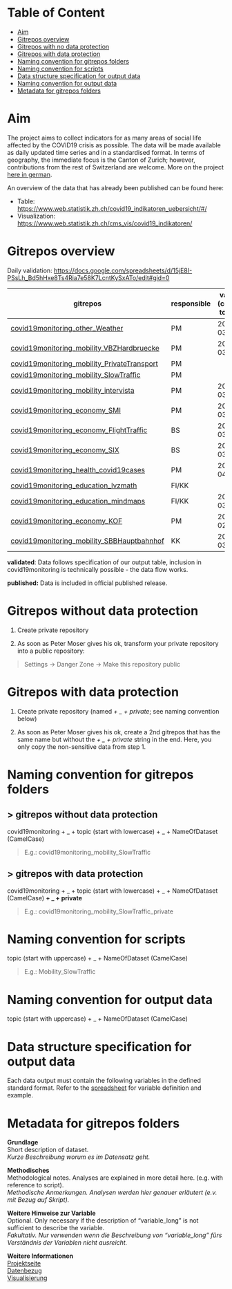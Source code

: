 # Table of Content

- [Aim](https://github.com/statistikZH/covid19monitoring/tree/master#aim) <br>
- [Gitrepos overview](https://github.com/statistikZH/covid19monitoring/tree/master#gitrepos-overview) <br>
- [Gitrepos with no data protection](https://github.com/statistikZH/covid19monitoring/tree/master#gitrepos-with-no-data-protection) <br>
- [Gitrepos with data protection](https://github.com/statistikZH/covid19monitoring/tree/master#gitrepos-with-data-protection) <br>
- [Naming convention for gitrepos folders](https://github.com/statistikZH/covid19monitoring/tree/master#naming-convention-for-gitrepos-folders) <br>
- [Naming convention for scripts](https://github.com/statistikZH/covid19monitoring/tree/master#naming-convention-for-scripts) <br>
- [Data structure specification for output data](https://github.com/statistikZH/covid19monitoring/tree/master#data-structure-specification-for-output-data) <br>
- [Naming convention for output data](https://github.com/statistikZH/covid19monitoring/tree/master#naming-convention-for--output-data) <br>
- [Metadata for gitrepos folders](https://github.com/statistikZH/covid19monitoring/tree/master#metadata-for-gitrepos-folders) <br>

# Aim

The project aims to collect indicators for as many areas of social life affected by the COVID19 crisis as possible. The data will be made available as daily updated time series and in a standardised format. In terms of geography, the immediate focus is the Canton of Zurich; however, contributions from the rest of Switzerland are welcome. More on the project [here in german](https://statistikzh.github.io/covid19monitoring/). <br>

An overview of the data that has already been published can be found here:  <br>
- Table: https://www.web.statistik.zh.ch/covid19_indikatoren_uebersicht/#/ <br>
- Visualization: https://www.web.statistik.zh.ch/cms_vis/covid19_indikatoren/ <br>

# Gitrepos overview

Daily validation: https://docs.google.com/spreadsheets/d/15jE8I-PSsLh_Bd5hHxe8Ts4Ria7e58K7LcntKySxATo/edit#gid=0

| gitrepos  | responsible | validated (conforms to specs) |first published|
| ------------- | ------------- | ------------- | ------------- |
| [covid19monitoring_other_Weather](https://github.com/statistikZH/covid19monitoring_other_Weather)  | PM | 2020-03-24 |2020-03-31|
| [covid19monitoring_mobility_VBZHardbruecke](https://github.com/statistikZH/covid19monitoring_mobility_VBZHardbruecke) | PM | 2020-03-30 |2020-03-31|
| [covid19monitoring_mobility_PrivateTransport](https://github.com/statistikZH/covid19monitoring_mobility_PrivateTransport)   | PM |   ||
| [covid19monitoring_mobility_SlowTraffic](https://github.com/statistikZH/covid19monitoring_mobility_SlowTraffic)   | PM |   ||
| [covid19monitoring_mobility_intervista](https://github.com/statistikZH/covid19monitoring_mobility_intervista)   | PM | 2020-03-25 |2020-03-31|
| [covid19monitoring_economy_SMI](https://github.com/statistikZH/covid19monitoring_economy_SMI)   | PM | 2020-03-26 |2020-03-31|
| [covid19monitoring_economy_FlightTraffic](https://github.com/statistikZH/covid19monitoring_economy_FlightTraffic)   | BS | 2020-03-26 |2020-03-31|
| [covid19monitoring_economy_SIX](https://github.com/statistikZH/covid19monitoring_economy_SIX)   | BS | 2020-03-30 |2020-03-31|
| [covid19monitoring_health_covid19cases](https://github.com/statistikZH/covid19monitoring_health_covid19cases)   | PM | 2020-04-01 |2020-04-02|
| [covid19monitoring_education_lvzmath](https://github.com/bildungsmonitoringZH/covid19_edu_lmvzmath)   | FI/KK |  ||
| [covid19monitoring_education_mindmaps](https://github.com/bildungsmonitoringZH/covid19_edu_mindsteps)   | FI/KK | 2020-03-30 |2020-03-31|
| [covid19monitoring_economy_KOF](https://github.com/statistikZH/covid19monitoring_economy_KOF)   | PM | 2020-02-04 | 2020-02-04 |
| [covid19monitoring_mobility_SBBHauptbahnhof](https://github.com/statistikZH/covid19monitoring_mobility_SBBHauptbahnhof)  | KK | 2020-03-04 | 2020-03-04 |



**validated**: Data follows specification of our output table, inclusion in covid19monitoring is technically possible - the data flow works.

**published:** Data is included in official published release.

<!---
# Our github procedure 

![](methodology.jpg)
--->

# Gitrepos without data protection

1. Create private repository <br>

2. As soon as Peter Moser gives his ok, transform your private repository into a public repository: 

> Settings -> Danger Zone -> Make this repository public

# Gitrepos with data protection

1. Create private repository  (named *+ _ + private*; see naming convention below) <br>

2. As soon as Peter Moser gives his ok, create a 2nd gitrepos that has the same name but without the *+ _ + private* string in the end. Here, you only copy the non-sensitive data from step 1. 

# Naming convention for gitrepos folders

## > gitrepos without data protection

covid19monitoring  + _ +   topic (start with lowercase)  + _ +  NameOfDataset (CamelCase)<br>

> E.g.: covid19monitoring_mobility_SlowTraffic

## > gitrepos with data protection

covid19monitoring  + _ +   topic (start with lowercase)  + _ +  NameOfDataset (CamelCase) **+ _ + private** <br>

> E.g.: covid19monitoring_mobility_SlowTraffic_private

# Naming convention for scripts

topic (start with uppercase) + _ +  NameOfDataset (CamelCase) <br>

> E.g.: Mobility_SlowTraffic

# Naming convention for  output data

topic (start with uppercase) + _ + NameOfDataset (CamelCase)

# Data structure specification for output data

Each data output must contain the following variables in the defined standard format. Refer to the  [spreadsheet](https://docs.google.com/spreadsheets/d/16bmV79jLgKt_miaFbQpSAcGBkqYA0pWXbmFviaTZUuk/edit#gid=0) for variable definition and example.



<!---
# Template for GiHub Page

The template for our GitHub Page can be found [here](https://github.com/statistikZH/covid19monitoring/blob/master/Template_GitHubPages.Rmd). This template generates the following [GitHub Pages](https://statistikzh.github.io/covid19monitoring/). 
--->

# Metadata for gitrepos folders

**Grundlage** <br>
Short description of dataset.  <br>
*Kurze Beschreibung worum es im Datensatz geht.*  

**Methodisches** <br>
Methodological notes. Analyses are explained in more detail here. (e.g.  with reference to script).   <br>
*Methodische Anmerkungen. Analysen werden hier genauer erläutert (e.v. mit Bezug auf Skript).*  <br>

**Weitere Hinweise zur Variable**  <br>
Optional. Only necessary if the description of “variable_long” is not sufficient to describe the variable.   <br>
*Fakultativ. Nur verwenden wenn die Beschreibung von “variable_long”  fürs Verständnis der Variablen nicht ausreicht.* <br>

**Weitere Informationen** <br>
[Projektseite](https://github.com/statistikZH/covid19monitoring) <br>
[Datenbezug](https://www.web.statistik.zh.ch/covid19_indikatoren_uebersicht/#/) <br>
[Visualisierung](https://www.web.statistik.zh.ch/cms_vis/covid19_indikatoren/) <br>


